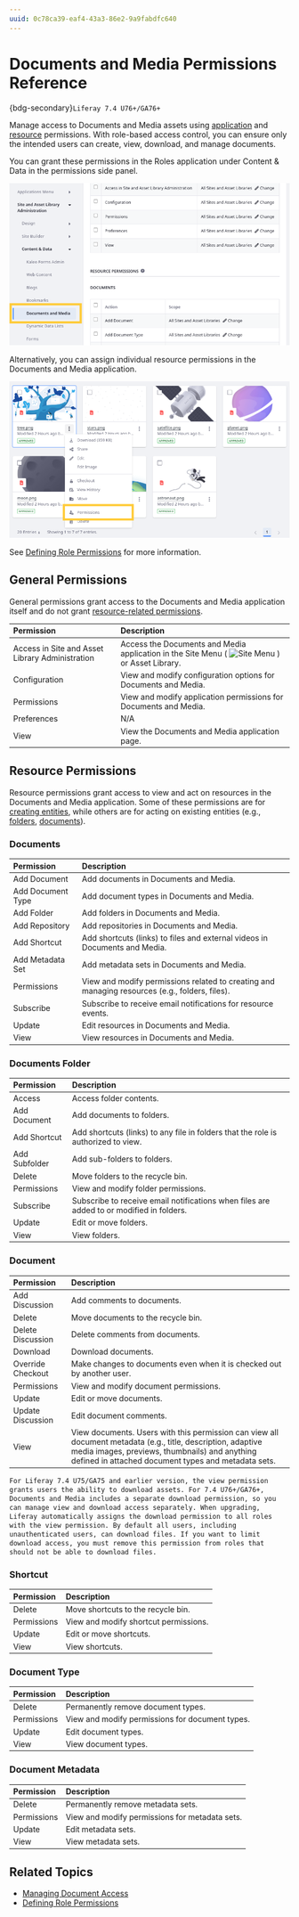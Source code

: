 ```yaml
---
uuid: 0c78ca39-eaf4-43a3-86e2-9a9fabdfc640
---
```

# Documents and Media Permissions Reference

{bdg-secondary}`Liferay 7.4 U76+/GA76+`

Manage access to Documents and Media assets using [application](#general-permissions) and [resource](#resource-permissions) permissions. With role-based access control, you can ensure only the intended users can create, view, download, and manage documents.

You can grant these permissions in the Roles application under Content & Data in the permissions side panel.

![Grant Documents and Media permissions in the Roles application under Content & Data in the permissions side panel.](./documents-and-media-permissions-reference/images/01.png)

Alternatively, you can assign individual resource permissions in the Documents and Media application.

![Assign individual resource permissions in the Documents and Media application.](./documents-and-media-permissions-reference/images/02.png)

See [Defining Role Permissions](../../../../users-and-permissions/roles-and-permissions/defining-role-permissions.md) for more information.

## General Permissions

General permissions grant access to the Documents and Media application itself and do not grant [resource-related permissions](#resource-permissions).

| Permission                                      | Description                                                                                                                              |
|:------------------------------------------------|:-----------------------------------------------------------------------------------------------------------------------------------------|
| Access in Site and Asset Library Administration | Access the Documents and Media application in the Site Menu ( ![Site Menu](../../../../images/icon-product-menu.png) ) or Asset Library. |
| Configuration                                   | View and modify configuration options for Documents and Media.                                                                           |
| Permissions                                     | View and modify application permissions for Documents and Media.                                                                         |
| Preferences                                     | N/A                                                                                                                                      |
| View                                            | View the Documents and Media application page.                                                                                           |

## Resource Permissions

Resource permissions grant access to view and act on resources in the Documents and Media application. Some of these permissions are for [creating entities](#documents), while others are for acting on existing entities (e.g., [folders](#documents-folder), [documents](#document)).

### Documents

| Permission        | Description                                                                                    |
|:------------------|:-----------------------------------------------------------------------------------------------|
| Add Document      | Add documents in Documents and Media.                                                          |
| Add Document Type | Add document types in Documents and Media.                                                     |
| Add Folder        | Add folders in Documents and Media.                                                            |
| Add Repository    | Add repositories in Documents and Media.                                                       |
| Add Shortcut      | Add shortcuts (links) to files and external videos in Documents and Media.                     |
| Add Metadata Set  | Add metadata sets in Documents and Media.                                                      |
| Permissions       | View and modify permissions related to creating and managing resources (e.g., folders, files). |
| Subscribe         | Subscribe to receive email notifications for resource events.                                  |
| Update            | Edit resources in Documents and Media.                                                         |
| View              | View resources in Documents and Media.                                                         |

### Documents Folder

| Permission    | Description                                                                              |
|:--------------|:-----------------------------------------------------------------------------------------|
| Access        | Access folder contents.                                                                  |
| Add Document  | Add documents to folders.                                                                |
| Add Shortcut  | Add shortcuts (links) to any file in folders that the role is authorized to view.        |
| Add Subfolder | Add sub-folders to folders.                                                              |
| Delete        | Move folders to the recycle bin.                                                         |
| Permissions   | View and modify folder permissions.                                                      |
| Subscribe     | Subscribe to receive email notifications when files are added to or modified in folders. |
| Update        | Edit or move folders.                                                                    |
| View          | View folders.                                                                            |

### Document

| Permission        | Description                                                                                                                                                                                                          |
|:------------------|:---------------------------------------------------------------------------------------------------------------------------------------------------------------------------------------------------------------------|
| Add Discussion    | Add comments to documents.                                                                                                                                                                                           |
| Delete            | Move documents to the recycle bin.                                                                                                                                                                                   |
| Delete Discussion | Delete comments from documents.                                                                                                                                                                                      |
| Download          | Download documents.                                                                                                                                                                                                  |
| Override Checkout | Make changes to documents even when it is checked out by another user.                                                                                                                                               |
| Permissions       | View and modify document permissions.                                                                                                                                                                                |
| Update            | Edit or move documents.                                                                                                                                                                                              |
| Update Discussion | Edit document comments.                                                                                                                                                                                              |
| View              | View documents. Users with this permission can view all document metadata (e.g., title, description, adaptive media images, previews, thumbnails) and anything defined in attached document types and metadata sets. |

```{important}
For Liferay 7.4 U75/GA75 and earlier version, the view permission grants users the ability to download assets. For 7.4 U76+/GA76+, Documents and Media includes a separate download permission, so you can manage view and download access separately. When upgrading, Liferay automatically assigns the download permission to all roles with the view permission. By default all users, including unauthenticated users, can download files. If you want to limit download access, you must remove this permission from roles that should not be able to download files.
```

### Shortcut

| Permission  | Description                           |
|:------------|:--------------------------------------|
| Delete      | Move shortcuts to the recycle bin.    |
| Permissions | View and modify shortcut permissions. |
| Update      | Edit or move shortcuts.               |
| View        | View shortcuts.                       |

### Document Type

| Permission  | Description                                     |
|:------------|:------------------------------------------------|
| Delete      | Permanently remove document types.              |
| Permissions | View and modify permissions for document types. |
| Update      | Edit document types.                            |
| View        | View document types.                            |

### Document Metadata

| Permission  | Description                                    |
|:------------|:-----------------------------------------------|
| Delete      | Permanently remove metadata sets.              |
| Permissions | View and modify permissions for metadata sets. |
| Update      | Edit metadata sets.                            |
| View        | View metadata sets.                            |

## Related Topics

* [Managing Document Access](./permissions-and-documents.md)
* [Defining Role Permissions](../../../../users-and-permissions/roles-and-permissions/defining-role-permissions.md)
